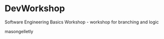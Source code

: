 # DevWorkshop
Software Engineering Basics Workshop - workshop for branching and logic 

masongelletly